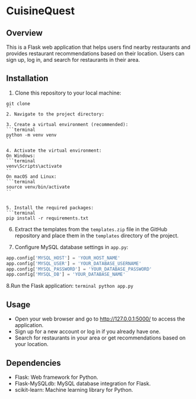 # CuisineQuest

## Overview
This is a Flask web application that helps users find nearby restaurants and provides restaurant recommendations based on their location. Users can sign up, log in, and search for restaurants in their area.

## Installation
1. Clone this repository to your local machine:
```terminal
git clone 
``
2. Navigate to the project directory:

3. Create a virtual environment (recommended):
```terminal
python -m venv venv
``

4. Activate the virtual environment:
On Windows:
```terminal
venv\Scripts\activate
``
On macOS and Linux:
```terminal
source venv/bin/activate
``


5. Install the required packages:
```terminal
pip install -r requirements.txt
```


6. Extract the templates from the `templates.zip` file in the GitHub repository and place them in the `templates` directory of the project.

7. Configure MySQL database settings in `app.py`:

```python
app.config['MYSQL_HOST'] = 'YOUR_HOST_NAME'
app.config['MYSQL_USER'] = 'YOUR_DATABASE_USERNAME'
app.config['MYSQL_PASSWORD'] = 'YOUR_DATABASE_PASSWORD'
app.config['MYSQL_DB'] = 'YOUR_DATABASE_NAME'
```

8.Run the Flask application:
``terminal
python app.py
``

## Usage
- Open your web browser and go to http://127.0.0.1:5000/ to access the application.
- Sign up for a new account or log in if you already have one.
- Search for restaurants in your area or get recommendations based on your location.

## Dependencies
- Flask: Web framework for Python.
- Flask-MySQLdb: MySQL database integration for Flask.
- scikit-learn: Machine learning library for Python.

